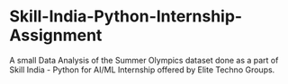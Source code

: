 # Skill-India-Python-Internship-Assignment
A small Data Analysis of the Summer Olympics dataset done as a part of Skill India - Python for AI/ML Internship offered by Elite Techno Groups.
